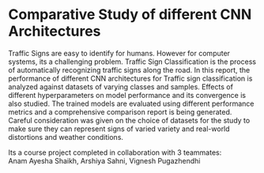 # Comparative Study of different CNN Architectures

Traffic Signs are easy to identify for humans. However for computer systems, its a challenging problem. Traffic Sign Classification is the process of automatically recognizing traffic signs along the road. In this report, the performance of different CNN architectures for Traffic sign classification is analyzed against datasets of varying classes and samples. Effects of different hyperparameters on model performance and its convergence is also studied. The trained models are evaluated using different performance metrics and a comprehensive comparison report is being generated. Careful consideration was given on the choice of datasets for the study to make sure they can represent signs of varied variety and real-world distortions and weather conditions. 

Its a course project completed in collaboration with 3 teammates:<br>
Anam Ayesha Shaikh, Arshiya Sahni, Vignesh Pugazhendhi
